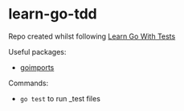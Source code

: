 # learn-go-tdd

Repo created whilst following [Learn Go With Tests](https://quii.gitbook.io/learn-go-with-tests/) 

Useful packages:
- [goimports](https://pkg.go.dev/golang.org/x/tools/cmd/goimports) 

Commands:
- `go test` to run _test files